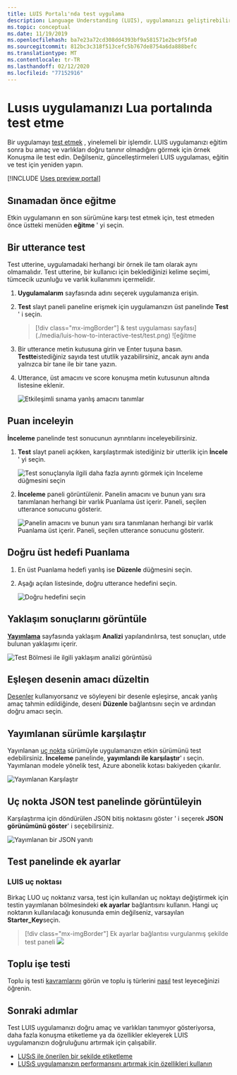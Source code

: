 ```yaml
---
title: LUIS Portalı'nda test uygulama
description: Language Understanding (LUIS), uygulamanızı geliştirebilirsiniz ve kendi dil anlama geliştirmek için sürekli olarak çalışmak için kullanın.
ms.topic: conceptual
ms.date: 11/19/2019
ms.openlocfilehash: ba7e23a72cd308dd4393bf9a581571e2bc9f5fa0
ms.sourcegitcommit: 812bc3c318f513cefc5b767de8754a6da888befc
ms.translationtype: MT
ms.contentlocale: tr-TR
ms.lasthandoff: 02/12/2020
ms.locfileid: "77152916"
---
```

# <a name="test-your-luis-app-in-the-luis-portal"></a>Lusıs uygulamanızı Lua portalında test etme

Bir uygulamayı [test etmek](luis-concept-test.md) , yinelemeli bir işlemdir. LUIS uygulamanızı eğitim sonra bu amaç ve varlıkları doğru tanınır olmadığını görmek için örnek Konuşma ile test edin. Değilseniz, güncelleştirmeleri LUIS uygulaması, eğitin ve test için yeniden yapın.

[!INCLUDE [Uses preview portal](includes/uses-portal-preview.md)]

<!-- anchors for H2 name changes -->
<a name="train-your-app"></a>
<a name="test-your-app"></a>
<a name="access-the-test-page"></a>
<a name="luis-interactive-testing"></a>

## <a name="train-before-testing"></a>Sınamadan önce eğitme

Etkin uygulamanın en son sürümüne karşı test etmek için, test etmeden önce üstteki menüden **eğitme** ' yi seçin.

## <a name="test-an-utterance"></a>Bir utterance test

Test utterine, uygulamadaki herhangi bir örnek ile tam olarak aynı olmamalıdır. Test utterine, bir kullanıcı için beklediğinizi kelime seçimi, tümcecik uzunluğu ve varlık kullanımını içermelidir.

1. **Uygulamalarım** sayfasında adını seçerek uygulamanıza erişin.

1. **Test** slayt paneli paneline erişmek için uygulamanızın üst panelinde **Test** ' i seçin.

    > [!div class="mx-imgBorder"]
    > & test uygulaması sayfası](./media/luis-how-to-interactive-test/test.png) ![eğitme

1. Bir utterance metin kutusuna girin ve Enter tuşuna basın. **Testte**istediğiniz sayıda test ututlik yazabilirsiniz, ancak aynı anda yalnızca bir tane ile bir tane yazın.

1. Utterance, üst amacını ve score konuşma metin kutusunun altında listesine eklenir.

    ![Etkileşimli sınama yanlış amacını tanımlar](./media/luis-how-to-interactive-test/test-weather-1.png)

## <a name="inspect-score"></a>Puan inceleyin

**İnceleme** panelinde test sonucunun ayrıntılarını inceleyebilirsiniz.

1. **Test** slayt paneli açıkken, karşılaştırmak istediğiniz bir utterlik için **İncele** ' yi seçin.

    ![Test sonuçlarıyla ilgili daha fazla ayrıntı görmek için Inceleme düğmesini seçin](./media/luis-how-to-interactive-test/inspect.png)

1. **İnceleme** paneli görüntülenir. Panelin amacını ve bunun yanı sıra tanımlanan herhangi bir varlık Puanlama üst içerir. Paneli, seçilen utterance sonucunu gösterir.

    ![Panelin amacını ve bunun yanı sıra tanımlanan herhangi bir varlık Puanlama üst içerir. Paneli, seçilen utterance sonucunu gösterir.](./media/luis-how-to-interactive-test/inspect-panel.png)

## <a name="correct-top-scoring-intent"></a>Doğru üst hedefi Puanlama

1. En üst Puanlama hedefi yanlış ise **Düzenle** düğmesini seçin.

1.  Aşağı açılan listesinde, doğru utterance hedefini seçin.

    ![Doğru hedefini seçin](./media/luis-how-to-interactive-test/intent-select.png)

## <a name="view-sentiment-results"></a>Yaklaşım sonuçlarını görüntüle

**[Yayımlama](luis-how-to-publish-app.md#enable-sentiment-analysis)** sayfasında yaklaşım **Analizi** yapılandırılırsa, test sonuçları, utde bulunan yaklaşımı içerir.

![Test Bölmesi ile ilgili yaklaşım analizi görüntüsü](./media/luis-how-to-interactive-test/sentiment.png)

## <a name="correct-matched-patterns-intent"></a>Eşleşen desenin amacı düzeltin

[Desenler](luis-concept-patterns.md) kullanıyorsanız ve söyleyeni bir desenle eşleşirse, ancak yanlış amaç tahmin edildiğinde, deseni **Düzenle** bağlantısını seçin ve ardından doğru amacı seçin.

## <a name="compare-with-published-version"></a>Yayımlanan sürümle karşılaştır

Yayınlanan [uç nokta](luis-glossary.md#endpoint) sürümüyle uygulamanızın etkin sürümünü test edebilirsiniz. **İnceleme** panelinde, **yayımlandı ile karşılaştır**' ı seçin. Yayımlanan modele yönelik test, Azure abonelik kotası bakiyeden çıkarılır.

![Yayımlanan Karşılaştır](./media/luis-how-to-interactive-test/inspect-panel-compare.png)

## <a name="view-endpoint-json-in-test-panel"></a>Uç nokta JSON test panelinde görüntüleyin
Karşılaştırma için döndürülen JSON bitiş noktasını göster ' i seçerek **JSON görünümünü göster**' i seçebilirsiniz.

![Yayımlanan bir JSON yanıtı](./media/luis-how-to-interactive-test/inspect-panel-compare-json.png)

## <a name="additional-settings-in-test-panel"></a>Test panelinde ek ayarlar

### <a name="luis-endpoint"></a>LUIS uç noktası

Birkaç LUO uç noktanız varsa, test için kullanılan uç noktayı değiştirmek için testin yayımlanan bölmesindeki **ek ayarlar** bağlantısını kullanın. Hangi uç noktanın kullanılacağı konusunda emin değilseniz, varsayılan **Starter_Key**seçin.

> [!div class="mx-imgBorder"]
> Ek ayarlar bağlantısı vurgulanmış şekilde test paneli ![](media/luis-how-to-interactive-test/additional-settings-v3-settings.png)


## <a name="batch-testing"></a>Toplu işe testi
Toplu iş testi [kavramlarını](luis-concept-batch-test.md) görün ve toplu iş türlerini [nasıl](luis-how-to-batch-test.md) test leyeceğinizi öğrenin.

## <a name="next-steps"></a>Sonraki adımlar

Test LUIS uygulamanızı doğru amaç ve varlıkları tanımıyor gösteriyorsa, daha fazla konuşma etiketleme ya da özellikler ekleyerek LUIS uygulamanızın doğruluğunu artırmak için çalışabilir.

* [LUSıS ile önerilen bir şekilde etiketleme](luis-how-to-review-endpoint-utterances.md)
* [LUSıS uygulamanızın performansını artırmak için özellikleri kullanın](luis-how-to-add-features.md)
